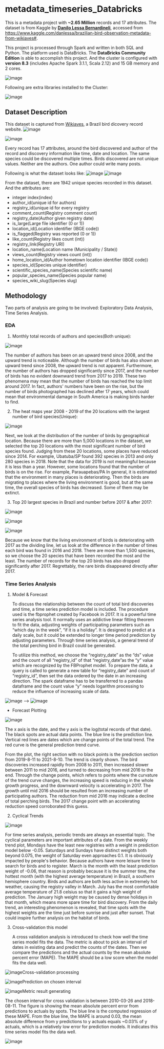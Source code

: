 # metadata_timeseries_Databricks
This is a metadata project with **~2.65 Million** records and 17 attributes. The dataset is from Kaggle by 
[**Danilo Lessa Bernardineli**](https://danlessa.github.io/), accessed from https://www.kaggle.com/danlessa/brazilian-bird-observation-metadata-from-wikiaves#.

This project is processed through Spark and written in both SQL and Python. The platform used is DataBricks. The **DataBricks Community Edition** is able to accomplish this project. And the cluster is configured with **version 8.3** (includes Apache Spark 3.1.1, Scala 2.12) and 15 GB memory and 2 cores.

![image](https://user-images.githubusercontent.com/38795845/130290658-6bf1c5ea-e53f-4123-b062-ad131a38513e.png)

Following are extra libraries installed to the Cluster:

![image](https://user-images.githubusercontent.com/38795845/130290711-8b0f634a-3a8e-4114-a5d5-708e0d5279da.png)

## Dataset Description

This dataset is captured from [Wikiaves](https://www.wikiaves.com.br/#), a Brazil bird dicovery record website. 
![image](https://user-images.githubusercontent.com/38795845/130290824-941cf6d9-a339-4c5b-90aa-a7a68db6f7db.png)

![image](https://user-images.githubusercontent.com/38795845/130290903-02d0a738-00aa-4f9f-b12a-0e9dfd91c20a.png)

Every record has 17 attributes, around the bird discovered and author of the record and discovery information like time, date and location. The same species could be discovered multiple times. Birds discovered are not unique values. Neither are the authors. One author could write many posts. 

Following is what the dataset looks like:
![image](https://user-images.githubusercontent.com/38795845/130291732-4ee90cc5-505a-4001-a370-d7747266922a.png)
![image](https://user-images.githubusercontent.com/38795845/130291795-00edb1ca-0e3a-436a-82f6-2c340028bc6e.png)

From the dataset, there are 1942 unique species recorded in this dataset. And the attributes are:
- integer index(index)
- author_id(unique id for authors)
- registry_id(unique id for every registry
- comment_count(Registry comment count)
- registry_date(Author given registry date)
- is_large(Large file identifier (0 or 1))
- location_id(Location identifier (IBGE code))
- is_flagged(Registry was reported (0 or 1))
- like_count(Registry likes count (int))
- registry_link(Registry URI)
- location_name(Location name (Municipality / State))
- views_count(Registry views count (int))
- home_location_id(Author hometown location identifier (IBGE code))
- species_id(Species unique identifier)
- scientific_species_name(Species scientific name)
- popular_species_name(Species popular name)
- species_wiki_slug(Species slug)

## Methodology
Two parts of analysis are going to be involved: Exploratory Data Analysis, Time Series Analysis.

### EDA 
1. Monthly total records of authors and species(Both unique):

![image](https://user-images.githubusercontent.com/38795845/130304723-68a6d9f2-1881-46c5-827a-ad0fd4a79903.png)

The number of authors has been on an upward trend since 2008, and the upward trend is noticeable. Although the number of birds has also shown an upward trend since 2008, the upward trend is not apparent. Furthermore, the number of authors has dropped significantly since 2017, and the number of birds has no evident downward trend from 2017 to 2019. These two phenomena may mean that the number of birds has reached the top limit around 2017. In fact, authors' numbers have been on the rise, but the number of birds photographed has declined after 17 years, which could mean that environmental damage in South America is making birds harder to find.

2. The heat maps year 2008 - 2019 of the 20 locations with the largest number of bird species(Unique):

![image](https://user-images.githubusercontent.com/38795845/130304828-7f21e1d7-32da-4ef8-a6b7-cd097b65a320.png)

Next, we look at the distribution of the number of birds by geographical location. Because there are more than 5,000 locations in the dataset, we selected the top 20 locations with the most significant number of bird species found. Judging from these 20 locations, some places have reduced since 2014. For example, Ubatuba/SP found 392 species in 2013 and only 280 species in 2018. Note that the data for 2019 is not meaningful because it is less than a year. However, some locations found that the number of birds is on the rise. For example, Parauapebas/PA In general, it is estimated that the environment in many places is deteriorating. Then the birds are migrating to places where the living environment is good, but at the same time, the overall species of birds has decreased. Some of them may be extinct.


3. Top 20 largest species in Brazil and number before 2017 & after 2017:

![image](https://user-images.githubusercontent.com/38795845/130304907-6e8acdf0-50e3-4c92-a0c6-aba93568a7d0.png)

![image](https://user-images.githubusercontent.com/38795845/130304988-8fcb48a6-fdb1-41fb-b592-83b6f5d2ea20.png)

![image](https://user-images.githubusercontent.com/38795845/130304892-534cfa64-f903-4dad-91a0-b600a541230a.png)

Because we know that the living environment of birds is deteriorating with 2017 as the dividing line, let us look at the difference in the number of times each bird was found in 2016 and 2018. There are more than 1,500 species, so we choose the 20 species that have been recorded the most and the least. The number of records for the top 20 birds has also dropped significantly after 2017. Regrettably, the rare birds disappeared directly after 2017.

### Time Series Analysis
1. Model & Forecast

     To discuss the relationship between the count of total bird discoveries and time, a time series prediction model is included. The procedure used is the fbprophet created by Facebook in 2017. It is a powerful time series analysis tool. It normally uses an addictive linear fitting theorem to fit the data, adjusting weights of participating parameters such as “which day in the week”, “if it is a holiday”. It is designed to predict at a daily scale, but it could be extended to longer time period prediction by adjusting parameters. Through time series analysis, a general trend of the total perching bird in Brazil could be generated. 

    To utilize this method, we choose the “registry_date” as the “ds” value and the count of all “registry_id” of that “registry_date”as the “y” value which are recognized by the FBProphet model. To prepare the data, a query is called to generate a new table for “registry_date” and count of “registry_id”, then set the data ordered by the date in an increasing direction. The spark dataframe has to be transferred to a pandas dataframe and the count value “y” needs logarithm processing to reduce the influence of increasing scale of data. 

![image](https://user-images.githubusercontent.com/38795845/130305046-013be2e6-5b5b-40b1-a917-fd87a7500808.png) -->
![image](https://user-images.githubusercontent.com/38795845/130305052-8b5f5b0e-9316-4795-aac9-9064386d29e1.png)

- Forecast Plotting

![image](https://user-images.githubusercontent.com/38795845/130305071-6601833b-4259-476b-9344-87c6c6095f83.png)

The x axis is the date, and the y axis is the log(total records of that date). The black spots are actual data points. The blue line is the prediction line. Vertical red lines are dates which are change points of the total trend. The red curve is the general prediction trend curve. 

From the plot, the right section with no black points is the prediction section from 2019-8-11 to 2021-8-10. The trend is clearly shown. The bird discoveries increased rapidly from 2008 to 2011, then increased slower between 2011 to mid 2016, and turned to decreasing from mid 2016 to the end. Through the change points, which refers to points where the curvature of the trend curve changes, the increasing speed is reducing in the whole growth progress, and the downward velocity is accelerating in 2017. The growth until mid 2016 should be resulted from an increasing number of participating authors. The reduction from mid 2016 may indicate a decline of total perching birds. The 2017 change point with an accelerating reduction speed corroborated this guess.


2. Cyclical Trends

![image](https://user-images.githubusercontent.com/38795845/130305087-6ca8bfee-7187-45c3-b928-54548dc20131.png)

   For time series analysis, periodic trends are always an essential topic. The cyclical parameters are important attributes of a date. From the weekly trend plot, Mondays have the least new registries with a weight in prediction model below -0.05. Saturdays and Sundays have distinct weights both beyond 0.075, the weight of Saturday even approaches 0.1. It is obviously impacted by people's behavior. Because authors have more leisure time to search for birds and to register. March is the month with the least prediction weight of -0.06, that reason is probably because it is the summer time, the hottest month (with the highest average temperature) in Brazil, a southern hemisphere country. Birds and authors are both less active in extremely hot weather, causing the registry valley in March. July has the most comfortable average temperature of 21.8 celsius so that it gains a high weight of prediction. The January high weight may be caused by dense holidays in that month, which means more spare time for bird discovery. From the daily trend, an interesting phenomenon is revealed, that time spots with the highest weights are the time just before sunrise and just after sunset. That could inspire further analysis on the habitat of birds.  

3. Cross-validation this model

   A cross validation analysis is introduced to check how well the time series model fits the data. The metric is about to pick an interval of dates in existing data and predict the counts of the dates. Then we compare the predictions and the actual counts by the mean absolute percent error (MAPE). The MAPE should be a low score when the model fits the data well. 

![image](https://user-images.githubusercontent.com/38795845/130305167-e284520a-bfd4-47d3-a2a9-df04056bd9bd.png)Cross-validation processing

![image](https://user-images.githubusercontent.com/38795845/130305170-e0b2ba2a-e822-4302-a421-85dc511a5f79.png)Prediction on chosen interval

![image](https://user-images.githubusercontent.com/38795845/130305173-c7b79314-c161-48d9-bf6f-2208e19e3405.png)Metric result generating


   The chosen interval for cross validation is between 2010-03-26 and 2018-08-11. The figure is showing the mean absolute percent error from predictions to actuals by spots. The blue line is the computed regression of these MAPE. From the blue line, the MAPE is around 0.03, the mean absolute difference from y predictions to y actuals equals ~0.03% of y actuals, which is a relatively low error for prediction models. It indicates this time series model fits the data well.

![image](https://user-images.githubusercontent.com/38795845/130305147-a533be0d-a339-4f76-a7b8-237b666c316b.png)


